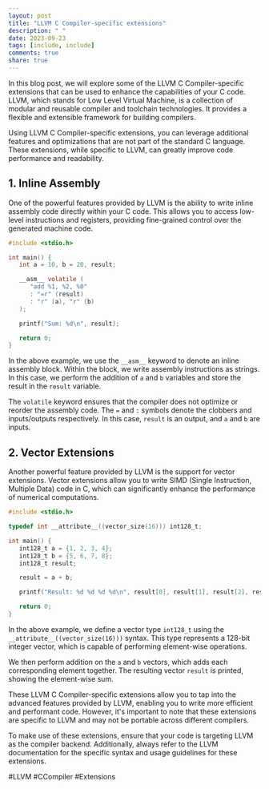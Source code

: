 ```yaml
---
layout: post
title: "LLVM C Compiler-specific extensions"
description: " "
date: 2023-09-23
tags: [include, include]
comments: true
share: true
---
```


In this blog post, we will explore some of the LLVM C Compiler-specific extensions that can be used to enhance the capabilities of your C code. LLVM, which stands for Low Level Virtual Machine, is a collection of modular and reusable compiler and toolchain technologies. It provides a flexible and extensible framework for building compilers.

Using LLVM C Compiler-specific extensions, you can leverage additional features and optimizations that are not part of the standard C language. These extensions, while specific to LLVM, can greatly improve code performance and readability.

## 1. Inline Assembly

One of the powerful features provided by LLVM is the ability to write inline assembly code directly within your C code. This allows you to access low-level instructions and registers, providing fine-grained control over the generated machine code.

```c
#include <stdio.h>

int main() {
   int a = 10, b = 20, result;

   __asm__ volatile (
      "add %1, %2, %0"
      : "=r" (result)
      : "r" (a), "r" (b)
   );

   printf("Sum: %d\n", result);

   return 0;
}
```

In the above example, we use the `__asm__` keyword to denote an inline assembly block. Within the block, we write assembly instructions as strings. In this case, we perform the addition of `a` and `b` variables and store the result in the `result` variable.

The `volatile` keyword ensures that the compiler does not optimize or reorder the assembly code. The `=` and `:` symbols denote the clobbers and inputs/outputs respectively. In this case, `result` is an output, and `a` and `b` are inputs.

## 2. Vector Extensions

Another powerful feature provided by LLVM is the support for vector extensions. Vector extensions allow you to write SIMD (Single Instruction, Multiple Data) code in C, which can significantly enhance the performance of numerical computations.

```c
#include <stdio.h>

typedef int __attribute__((vector_size(16))) int128_t;

int main() {
   int128_t a = {1, 2, 3, 4};
   int128_t b = {5, 6, 7, 8};
   int128_t result;

   result = a + b;

   printf("Result: %d %d %d %d\n", result[0], result[1], result[2], result[3]);

   return 0;
}
```

In the above example, we define a vector type `int128_t` using the `__attribute__((vector_size(16)))` syntax. This type represents a 128-bit integer vector, which is capable of performing element-wise operations.

We then perform addition on the `a` and `b` vectors, which adds each corresponding element together. The resulting vector `result` is printed, showing the element-wise sum.

These LLVM C Compiler-specific extensions allow you to tap into the advanced features provided by LLVM, enabling you to write more efficient and performant code. However, it's important to note that these extensions are specific to LLVM and may not be portable across different compilers.

To make use of these extensions, ensure that your code is targeting LLVM as the compiler backend. Additionally, always refer to the LLVM documentation for the specific syntax and usage guidelines for these extensions.

#LLVM #CCompiler #Extensions